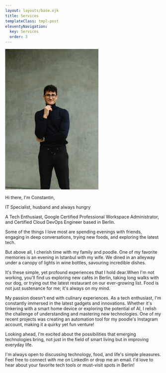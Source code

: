 ```yaml
---
layout: layouts/base.njk
title: Services
templateClass: tmpl-post
eleventyNavigation:
  key: Services
  order: 3
---
```


<img src="/img/portrait.webp" alt="Portrait Photo of Justus-Constantin Weidhaus" width="300"/>

Hi there, I'm Constantin,

IT Specialist, husband and always hungry

A Tech Enthusiast, Google Certified Professional Workspace Administrator, and Certified Cloud DevOps Engineer based in Berlin.

Some of the things I love most are spending evenings with friends, engaging in deep conversations, trying new foods, and exploring the latest tech.

But above all, I cherish time with my family and poodle. One of my favorite memories is an evening in Istanbul with my wife. We dined in an alleyway under a canopy of lights in wine bottles, savouring incredible dishes.

It's these simple, yet profound experiences that I hold dear.When I'm not working, you'll find us exploring new cafés in Berlin, taking long walks with our dog, or trying out the latest restaurant on our ever-growing list. Food is not just sustenance for me; it's always on my mind.

My passion doesn't end with culinary experiences. As a tech enthusiast, I'm constantly immersed in the latest gadgets and innovations. Whether it's tinkering with a smart home device or exploring the potential of AI, I relish the challenge of understanding and mastering new technologies. One of my recent projects was creating an automation tool for my poodle's Instagram account, making it a quirky yet fun venture!

Looking ahead, I'm excited about the possibilities that emerging technologies bring, not just in the field of smart living but in improving everyday life.

I'm always open to discussing technology, food, and life's simple pleasures. Feel free to connect with me on LinkedIn or drop me an email. I'd love to hear about your favorite tech tools or must-visit spots in Berlin!
